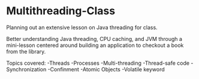 # Multithreading-Class

Planning out an extensive lesson on Java threading for class.

Better understanding Java threading, CPU caching, and JVM through a mini-lesson centered around building an application to checkout a book from the library.

Topics covered:
-Threads
-Processes
-Multi-threading
-Thread-safe code
    -Synchronization
    -Confinment
    -Atomic Objects
    -Volatile keyword
    
